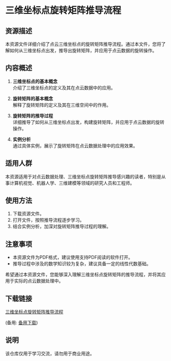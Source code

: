 # 三维坐标点旋转矩阵推导流程

## 资源描述

本资源文件详细介绍了点云三维坐标点的旋转矩阵推导流程。通过本文件，您将了解如何从三维坐标点出发，推导出旋转矩阵，并应用于点云数据的旋转操作。

## 内容概述

1. **三维坐标点的基本概念**  
   介绍了三维坐标点的定义及其在点云数据中的应用。

2. **旋转矩阵的基本概念**  
   解释了旋转矩阵的定义及其在三维空间中的作用。

3. **旋转矩阵的推导过程**  
   详细推导了如何从三维坐标点出发，构建旋转矩阵，并应用于点云数据的旋转操作。

4. **实例分析**  
   通过具体实例，展示了旋转矩阵在点云数据处理中的应用效果。

## 适用人群

本资源适用于对点云数据处理、三维坐标点旋转矩阵推导感兴趣的读者，特别是从事计算机视觉、机器人学、三维建模等领域的研究人员和工程师。

## 使用方法

1. 下载资源文件。
2. 打开文件，按照推导流程逐步学习。
3. 结合实例分析，加深对旋转矩阵推导过程的理解。

## 注意事项

- 本资源文件为PDF格式，建议使用支持PDF阅读的软件打开。
- 推导过程中涉及的数学知识较为复杂，建议具备一定的线性代数基础。

希望通过本资源文件，您能够深入理解三维坐标点旋转矩阵的推导流程，并将其应用于实际的点云数据处理中。

## 下载链接
[三维坐标点旋转矩阵推导流程](https://pan.quark.cn/s/8044fd5f1286) 

(备用: [备用下载](https://pan.baidu.com/s/1eIL4yG2b2zYjmtASmewliA?pwd=1234))

## 说明

该仓库仅用于学习交流，请勿用于商业用途。
